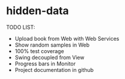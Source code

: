 hidden-data
===========
 TODO LIST:
 
 - Upload book from Web with Web Services
 - Show random samples in Web
 - 100% test coverage
 - Swing decoupled from View
 - Progress bars in Monitor
 - Project documentation in github
